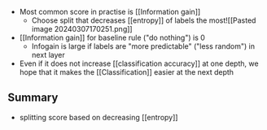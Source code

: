 - Most common score in practise is [[Information gain]]
	- Choose split that decreases [[entropy]] of labels the most![[Pasted image 20240307170251.png]]
- [[Information gain]] for baseline rule ("do nothing") is 0
	- Infogain is large if labels are "more predictable" ("less random") in next layer
- Even if it does not increase [[classification accuracy]] at one depth, we hope that it makes the [[Classification]] easier at the next depth

## Summary
- splitting score based on decreasing [[entropy]]
